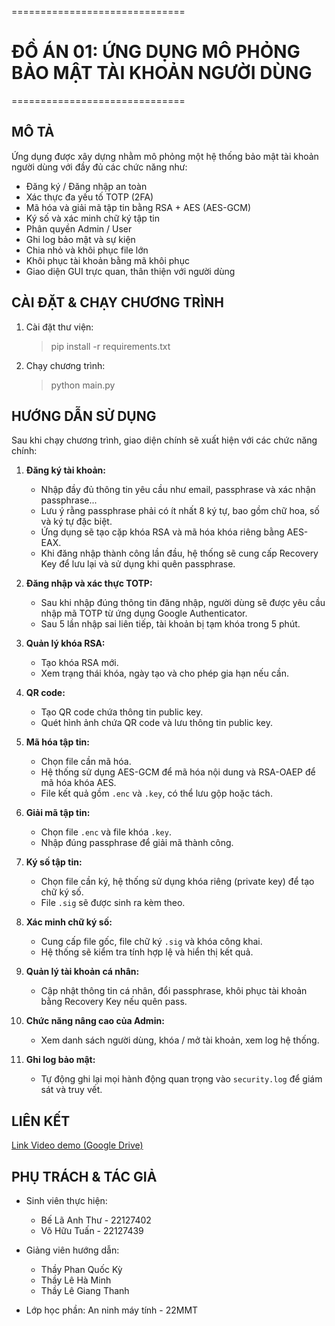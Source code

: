 ==============================
# ĐỒ ÁN 01: ỨNG DỤNG MÔ PHỎNG BẢO MẬT TÀI KHOẢN NGƯỜI DÙNG

==============================

MÔ TẢ
-----
Ứng dụng được xây dựng nhằm mô phỏng một hệ thống bảo mật tài khoản người dùng với đầy đủ các chức năng như:
- Đăng ký / Đăng nhập an toàn
- Xác thực đa yếu tố TOTP (2FA)
- Mã hóa và giải mã tập tin bằng RSA + AES (AES-GCM)
- Ký số và xác minh chữ ký tập tin
- Phân quyền Admin / User
- Ghi log bảo mật và sự kiện
- Chia nhỏ và khôi phục file lớn
- Khôi phục tài khoản bằng mã khôi phục
- Giao diện GUI trực quan, thân thiện với người dùng


CÀI ĐẶT & CHẠY CHƯƠNG TRÌNH
---------------------------
1. Cài đặt thư viện:
   > pip install -r requirements.txt

2. Chạy chương trình:
   > python main.py


HƯỚNG DẪN SỬ DỤNG
-----------------
Sau khi chạy chương trình, giao diện chính sẽ xuất hiện với các chức năng chính:

1. **Đăng ký tài khoản:**
   - Nhập đầy đủ thông tin yêu cầu như email, passphrase và xác nhận passphrase...
   * Lưu ý rằng passphrase phải có ít nhất 8 ký tự, bao gồm chữ hoa, số và ký tự đặc biệt.
   - Ứng dụng sẽ tạo cặp khóa RSA và mã hóa khóa riêng bằng AES-EAX.
   - Khi đăng nhập thành công lần đầu, hệ thống sẽ cung cấp Recovery Key để lưu lại và sử dụng khi quên passphrase.

2. **Đăng nhập và xác thực TOTP:**
   - Sau khi nhập đúng thông tin đăng nhập, người dùng sẽ được yêu cầu nhập mã TOTP từ ứng dụng Google Authenticator.
   - Sau 5 lần nhập sai liên tiếp, tài khoản bị tạm khóa trong 5 phút.

3. **Quản lý khóa RSA:**
   - Tạo khóa RSA mới.
   - Xem trạng thái khóa, ngày tạo và cho phép gia hạn nếu cần.


4. **QR code:**
   - Tạo QR code chứa thông tin public key.
   - Quét hình ảnh chứa QR code và lưu thông tin public key.

3. **Mã hóa tập tin:**
   - Chọn file cần mã hóa.
   - Hệ thống sử dụng AES-GCM để mã hóa nội dung và RSA-OAEP để mã hóa khóa AES.
   - File kết quả gồm `.enc` và `.key`, có thể lưu gộp hoặc tách.

4. **Giải mã tập tin:**
   - Chọn file `.enc` và file khóa `.key`.
   - Nhập đúng passphrase để giải mã thành công.

5. **Ký số tập tin:**
   - Chọn file cần ký, hệ thống sử dụng khóa riêng (private key) để tạo chữ ký số.
   - File `.sig` sẽ được sinh ra kèm theo.

6. **Xác minh chữ ký số:**
   - Cung cấp file gốc, file chữ ký `.sig` và khóa công khai.
   - Hệ thống sẽ kiểm tra tính hợp lệ và hiển thị kết quả.

8. **Quản lý tài khoản cá nhân:**
   - Cập nhật thông tin cá nhân, đổi passphrase, khôi phục tài khoản bằng Recovery Key nếu quên pass.

9. **Chức năng nâng cao của Admin:**
   - Xem danh sách người dùng, khóa / mở tài khoản, xem log hệ thống.

10. **Ghi log bảo mật:**
    - Tự động ghi lại mọi hành động quan trọng vào `security.log` để giám sát và truy vết.

LIÊN KẾT
---------
[Link Video demo (Google Drive)](https://drive.google.com/drive/folders/1PuGn2AbgZ_b0iDku-1wlK-NTxLjEmHZU?usp=drive_link)

PHỤ TRÁCH & TÁC GIẢ
--------------------
- Sinh viên thực hiện: 
    - Bế Lã Anh Thư - 22127402
    - Võ Hữu Tuấn - 22127439
- Giảng viên hướng dẫn:
    - Thầy Phan Quốc Kỳ
    - Thầy Lê Hà Minh
    - Thầy Lê Giang Thanh

- Lớp học phần: An ninh máy tính - 22MMT
